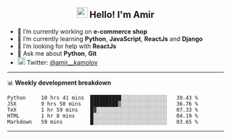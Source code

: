 <h2 align="center"><img src="https://media.giphy.com/media/hvRJCLFzcasrR4ia7z/giphy.gif" width="25px"> Hello! I'm Amir</h2>

- 🔭 I’m currently working on **e-commerce shop**
- 🌱 I’m currently learning **Python**, **JavaScript**, **ReactJs** and **Django**
- 🤔 I’m looking for help with **ReactJs**
- 💬 Ask me about **Python**, **Git**
- <img alt="Amir Kamolov | Twitter" width="18px" src="https://raw.githubusercontent.com/peterthehan/peterthehan/master/assets/twitter.svg" /> Twitter: [@amir__kamolov ](https://twitter.com/amir__kamolov)

---

📊 **Weekly development breakdown**
<!--START_SECTION:waka-->
```text
Python     10 hrs 41 mins  ██████████░░░░░░░░░░░░░░░   39.43 % 
JSX        9 hrs 58 mins   █████████▒░░░░░░░░░░░░░░░   36.76 % 
TeX        1 hr 59 mins    █▓░░░░░░░░░░░░░░░░░░░░░░░   07.33 % 
HTML       1 hr 8 mins     █░░░░░░░░░░░░░░░░░░░░░░░░   04.19 % 
Markdown   59 mins         █░░░░░░░░░░░░░░░░░░░░░░░░   03.65 % 
```
<!--END_SECTION:waka-->

---
